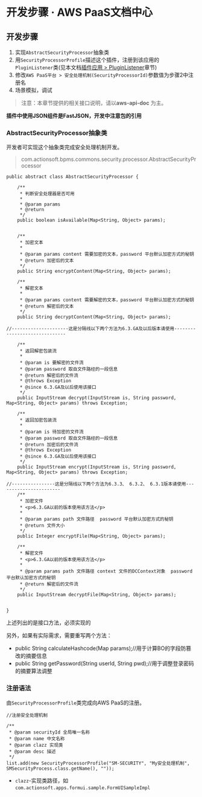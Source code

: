# 开发步骤 · AWS PaaS文档中心

## 开发步骤

  1. 实现`AbstractSecurityProcessor`抽象类
  2. 用`SecurityProcessorProfile`描述这个插件，注册到该应用的`PluginListener`类(见本文档[插件应用 > PluginListener](<../app_plugin/pluginlistener.html>)章节)
  3. 修改`AWS PaaS平台 > 安全处理机制(SecurityProcessorId)`参数值为步骤2中注册名
  4. 场景模拟，调试

> 注意：本章节提供的相关接口说明，请以**aws-api-doc** 为主。

**插件中使用JSON组件是FastJSON，开发中注意包的引用**

### AbstractSecurityProcessor抽象类

开发者可实现这个抽象类完成安全处理机制开发。

> com.actionsoft.bpms.commons.security.processor.AbstractSecurityProcessor
    
    
    public abstract class AbstractSecurityProcessor {
    
        /**
         * 判断安全处理器是否可用
         *
         * @param params
         * @return
         */
        public boolean isAvailable(Map<String, Object> params);
    
    
        /**
         * 加密文本
         *
         * @param params content 需要加密的文本，password 平台默认加密方式的秘钥
         * @return 加密后的文本
         */
        public String encryptContent(Map<String, Object> params);
    
        /**
         * 解密文本
         *
         * @param params content 需要解密的文本，password 平台默认加密方式的秘钥
         * @return 解密后的文本
         */
        public String decryptContent(Map<String, Object> params);
    
    //---------------------这是分隔线以下两个方法为6.3.GA及以后版本请使用------------------------------
    
        /**
         * 返回解密包装流
         *
         * @param is 要解密的文件流
         * @param password 取自文件路经的一段信息
         * @return 解密后的文件流
         * @throws Exception
         * @since 6.3.GA及以后使用该接口
         */
        public InputStream decrypt(InputStream is, String password, Map<String, Object> params) throws Exception;
    
        /**
         * 返回加密包装流
         *
         * @param is 待加密的文件流
         * @param password 取自文件路经的一段信息
         * @return 加密后的文件流
         * @throws Exception
         * @since 6.3.GA及以后使用该接口
         */
        public InputStream encrypt(InputStream is, String password, Map<String, Object> params) throws Exception;
    
    //----------------这是分隔线以下两个方法为6.3.3、 6.3.2、 6.3.1版本请使用-----------------------
        /**
         * 加密文件
         * <p>6.3.GA以前的版本使用该方法</p>
         *
         * @param params path 文件路径  password 平台默认加密方式的秘钥
         * @return 文件大小
         */
        public Integer encryptFile(Map<String, Object> params);
    
        /**
         * 解密文件
         * <p>6.3.GA以前的版本使用该方法</p>
         *
         * @param params path 文件路径 context 文件的DCContext对象  password 平台默认加密方式的秘钥
         * @return 解密后的文件流
         */
        public InputStream decryptFile(Map<String, Object> params);
    
    
    }
    

上述列出的是接口方法，必须实现的

另外，如果有实际需求，需要重写两个方法：

  * public String calculateHashcode(Map params);//用于计算BO的字段防篡改的摘要信息
  * public String getPassword(String userId, String pwd);//用于调整登录密码的摘要算法调整

### 注册语法

由`SecurityProcessorProfile`类完成向AWS PaaS的注册。
    
    
    //注册安全处理机制
    
    /**
     * @param securityId 全局唯一名称
     * @param name 中文名称
     * @param clazz 实现类
     * @param desc 描述
     */
    list.add(new SecurityProcessorProfile("SM-SECURITY", "My安全处理机制", SMSecurityProcess.class.getName(), ""));
    

  * `clazz`-实现类路径，如`com.actionsoft.apps.formui.sample.FormUISampleImpl`